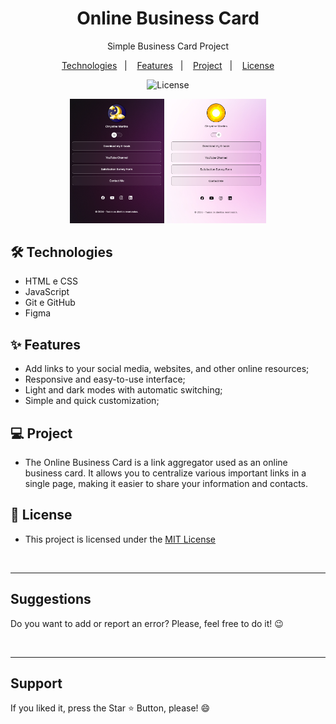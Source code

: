 <h1 align="center"> Online Business Card </h1> 

<p align="center">Simple Business Card Project</p>

<p align="center">  
  <a href="#-technologies">Technologies</a>&nbsp;&nbsp;&nbsp;|&nbsp;&nbsp;&nbsp;
  <a href="#-features">Features</a>&nbsp;&nbsp;&nbsp;|&nbsp;&nbsp;&nbsp;
  <a href="#-project">Project</a>&nbsp;&nbsp;&nbsp;|&nbsp;&nbsp;&nbsp;
  <a href="#-license">License</a>  
</p>

<p align="center">
  <img alt="License" src="https://img.shields.io/static/v1?label=license&message=MIT&color=c920c9&labelColor=000000">
</p>

<p align="center">
  <img alt="projeto Online Business Card" src=".github/project-dark-mode.png" width="30%">

  <img alt="projeto Online Business Card" src=".github/project-light-mode.png" width="31.6%">
</p>


## 🛠 Technologies

- HTML e CSS
- JavaScript
- Git e GitHub
- Figma


## ✨ Features

- Add links to your social media, websites, and other online resources;
- Responsive and easy-to-use interface;
- Light and dark modes with automatic switching;
- Simple and quick customization;

## 💻 Project

- The Online Business Card is a link aggregator used as an online business card. It allows you to centralize various important links in a single page, making it easier to share your information and contacts.

## 📜 License

* This project is licensed under the [MIT License](https://choosealicense.com/licenses/mit/)

<br>
<hr>
<h2> Suggestions </h2>
<p> Do you want to add or report an error? Please, feel free to do it! 😉 </p>

<br>
<hr>
<h2> Support </h2>
<p> If you liked it, press the Star ⭐ Button, please! 😄 </p>



